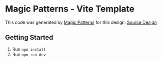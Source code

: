 # Magic Patterns - Vite Template

This code was generated by [Magic Patterns](https://magicpatterns.com) for this design: [Source Design](https://www.magicpatterns.com/c/jwo1bht8awfzpugh3hjqpz)

## Getting Started

1. Run `npm install`
2. Run `npm run dev`
